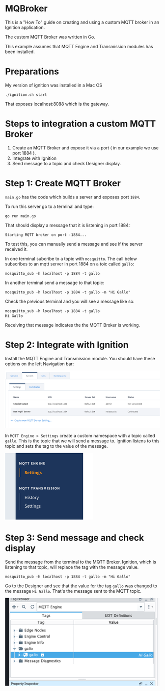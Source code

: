 # MQBroker

This is a "How To" guide on creating and using a custom MQTT broker in an 
Ignition application.

The custom MQTT Broker was written in Go.

This example assumes that MQTT Engine and Transmission modules has been installed.


# Preparations

My version of ignition was installed in a Mac OS

    ./ignition.sh start

That exposes localhost:8088 which is the gateway. 

# Steps to integration a custom MQTT Broker 

1. Create an MQTT Broker and expose it via a port ( in our example we use port 1884 ).
2. Integrate with Ignition
3. Send message to a topic and check Designer display.


# Step 1:  Create MQTT Broker

`main.go` has the code which builds a server and exposes port `1884`. 

To run this server go to a terminal and type: 

    go run main.go

That should display a message that it is listening in port 1884:

    Starting MQTT broker on port :1884...

To test this, you can manually send a message and see if the server received it.

In one terminal subcribe to a topic with `mosquitto`.  The call below subscribes to an
mqtt server in port 1884 on a toic called `gallo`: 

    mosquitto_sub -h localhost -p 1884 -t gallo

In another terminal send a message to that topic:

    mosquitto_pub -h localhost -p 1884 -t gallo -m "Hi Gallo"

Check the previous terminal and you will see a message like so: 

    mosquitto_sub -h localhost -p 1884 -t gallo
    Hi Gallo

Receiving that message indicates the the MQTT Broker is working.


# Step 2: Integrate with Ignition

Install the MQTT Engine and Transmission module. You should have these options on the left Navigation bar:


![Custom MQTT server](images/mqtt-server.png)


In `MQTT Engine > Settings` create a custom namespace with a topic called `gallo`. 
This is the topic that we will send a message to.  Ignition listens to this topic and sets the tag to the value of 
the message. 

![Modules Left Nav](images/modules-left-nav.png)


# Step 3: Send message and check display

Send the message from the terminal to the MQTT Broker. Ignition, which is listening to that topic, will replace the 
tag with the message value. 

    mosquitto_pub -h localhost -p 1884 -t gallo -m "Hi Gallo"


Go to the Designer and see that the value for the tag `gallo` was changed to the message `Hi Gallo`. That's the 
message sent to the MQTT topic.

![Output](images/output.png)


